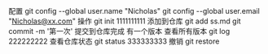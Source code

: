 配置
git config --global user.name "Nicholas"
git config --global user.email "Nicholas@xx.com"
操作
git init
1111111111
添加到仓库
git add ss.md
git commit -m '第一次'
提交到仓库完成 有一个版本
查看所有版本
git log
222222222
查看仓库状态
git status
333333333
撤销
git restore